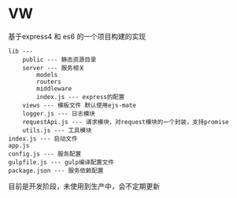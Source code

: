 # VW

基于express4 和 es6 的一个项目构建的实现

```
lib ---
	public --- 静态资源目录
	server --- 服务相关
		models
		routers
		middleware 
		index.js --- express的配置
	views --- 模板文件 默认使用ejs-mate
	logger.js --- 日志模块
	requestApi.js --- 请求模块，对request模块的一个封装，支持promise
	utils.js --- 工具模块
index.js --- 启动文件
app.js 
config.js --- 服务配置
gulpfile.js --- gulp编译配置文件
package.json --- 服务依赖配置
```

目前是开发阶段，未使用到生产中，会不定期更新

